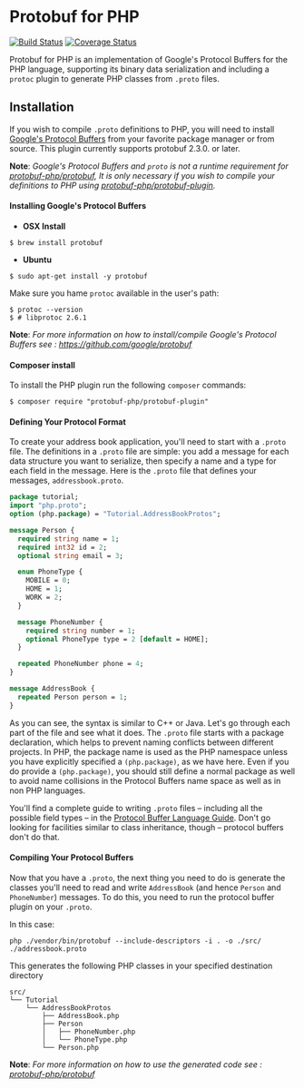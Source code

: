 Protobuf for PHP
================

[![Build Status](https://travis-ci.org/protobuf-php/protobuf-plugin.svg?branch=master)](https://travis-ci.org/protobuf-php/protobuf-plugin)
[![Coverage Status](https://coveralls.io/repos/protobuf-php/protobuf-plugin/badge.svg?branch=master&service=github)](https://coveralls.io/github/protobuf-php/protobuf-plugin?branch=master)

Protobuf for PHP is an implementation of Google's Protocol Buffers for the PHP
language, supporting its binary data serialization and including a `protoc`
plugin to generate PHP classes from ```.proto``` files.


## Installation

If you wish to compile ```.proto``` definitions to PHP,
you will need to install [Google's Protocol Buffers](https://github.com/google/protobuf) from your favorite package manager or from source.
This plugin currently supports protobuf 2.3.0. or later.

**Note**: *Google's Protocol Buffers and ```proto``` is not a runtime requirement for [protobuf-php/protobuf](https://github.com/protobuf-php/protobuf), It is only necessary if you wish to compile your definitions to PHP using [protobuf-php/protobuf-plugin](https://github.com/protobuf-php/protobuf-plugin).*


#### Installing Google's Protocol Buffers

* **OSX Install**

```console
$ brew install protobuf
```

* **Ubuntu**

```console
$ sudo apt-get install -y protobuf
```

Make sure you hame ```protoc``` available in the user's path:
```console
$ protoc --version
$ # libprotoc 2.6.1
```

**Note**: *For more information on how to install/compile Google's Protocol Buffers see : https://github.com/google/protobuf*


#### Composer install

To install the PHP plugin run the following `composer` commands:

```console
$ composer require "protobuf-php/protobuf-plugin"
```

#### Defining Your Protocol Format

To create your address book application, you'll need to start with a ```.proto``` file. The definitions in a ```.proto``` file are simple: you add a message for each data structure you want to serialize, then specify a name and a type for each field in the message. Here is the ```.proto``` file that defines your messages, ```addressbook.proto```.

```proto
package tutorial;
import "php.proto";
option (php.package) = "Tutorial.AddressBookProtos";

message Person {
  required string name = 1;
  required int32 id = 2;
  optional string email = 3;

  enum PhoneType {
    MOBILE = 0;
    HOME = 1;
    WORK = 2;
  }

  message PhoneNumber {
    required string number = 1;
    optional PhoneType type = 2 [default = HOME];
  }

  repeated PhoneNumber phone = 4;
}

message AddressBook {
  repeated Person person = 1;
}
```

As you can see, the syntax is similar to C++ or Java. Let's go through each part of the file and see what it does.
The ```.proto``` file starts with a package declaration, which helps to prevent naming conflicts between different projects.
In PHP, the package name is used as the PHP namespace unless you have explicitly specified a ```(php.package)```, as we have here.
Even if you do provide a ```(php.package)```, you should still define a normal package as well to avoid name collisions in the Protocol Buffers name space as well as in non PHP languages.

You'll find a complete guide to writing ```.proto``` files – including all the possible field types – in the [Protocol Buffer Language Guide](https://developers.google.com/protocol-buffers/docs/proto). Don't go looking for facilities similar to class inheritance, though – protocol buffers don't do that.


#### Compiling Your Protocol Buffers

Now that you have a ```.proto```, the next thing you need to do is generate the classes you'll need to read and write ```AddressBook``` (and hence ```Person``` and ```PhoneNumber```) messages. To do this, you need to run the protocol buffer plugin on your ```.proto```.

In this case:

```console
php ./vendor/bin/protobuf --include-descriptors -i . -o ./src/ ./addressbook.proto
```

This generates the following PHP classes in your specified destination directory

```console
src/
└── Tutorial
    └── AddressBookProtos
        ├── AddressBook.php
        ├── Person
        │   ├── PhoneNumber.php
        │   └── PhoneType.php
        └── Person.php
```

**Note**: *For more information on how to use the generated code see : [protobuf-php/protobuf](https://github.com/protobuf-php/protobuf)*
